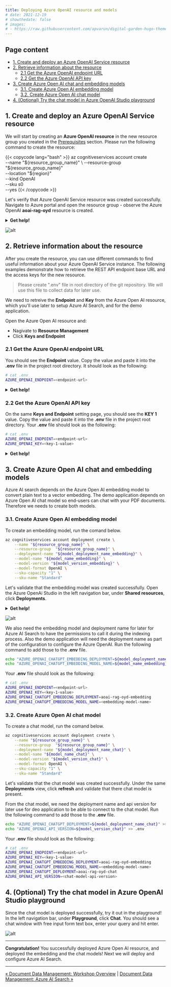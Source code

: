 ```yaml
---
title: Deploying Azure OpenAI resource and models
# date: 2021-12-19
# showthedate: false
# images: 
# - https://raw.githubusercontent.com/apvarun/digital-garden-hugo-theme/main/images/digital-garden-logo.png
---
```


## Page content
- [1. Create and deploy an Azure OpenAI Service resource](#1-create-and-deploy-an-azure-openai-service-resource)
- [2. Retrieve information about the resource](#2-retrieve-information-about-the-resource)
  - [2.1 Get the Azure OpenAI endpoint URL](#21-get-the-azure-openai-endpoint-url)
  - [2.2 Get the Azure OpenAI API key](#22-get-the-azure-openai-api-key)
- [3. Create Azure Open AI chat and embedding models](#3-create-azure-open-ai-chat-and-embedding-models)
  - [3.1. Create Azure Open AI embedding model](#31-create-azure-open-ai-embedding-model)
  - [3.2. Create Azure Open AI chat model](#32-create-azure-open-ai-chat-model)
- [4. (Optional) Try the chat model in Azure OpenAI Studio playground](#4-optional-try-the-chat-model-in-azure-openai-studio-playground)

## 1. Create and deploy an Azure OpenAI Service resource

<!-- [Let's deploy!!!](https://learn.microsoft.com/en-us/azure/ai-services/openai/how-to/create-resource?pivots=cli) -->

We will start by creating an **Azure OpenAI resource** in the new resource group you created in the [Prerequisites](/azure-open-ai-rag-oyd-text-images/prerequisites#create-azure-resource-group) section. Please run the following command to create the resource:  

<!-- ```bash {class="bash-class" id="bash-codeblock" lineNos=inline tabWidth=2}
az cognitiveservices account create \
  --name "${resource_group_name}" \
  --resource-group "${resource_group_name}" \
  --location "${region}" \
  --kind OpenAI \
  --sku s0 \
  --yes
``` -->

{{< copycode lang="bash" >}}
az cognitiveservices account create \
  --name "${resource_group_name}" \
  --resource-group "${resource_group_name}" \
  --location "${region}" \
  --kind OpenAI \
  --sku s0 \
  --yes
{{< /copycode >}}  
 

Let's verify that  Azure OpenAI Service resource was created successfully. Navigate to Azure portal and open the resource group - observe the Azure OpenAI **aoai-rag-oyd** resource is created.

<details>
  <summary><b>Get help!</b></summary>

Run the command below to get the URL to the resource group you created prior.

{{< copycode lang="bash" >}}

domain=$(az rest --method get --url https://graph.microsoft.com/v1.0/domains --query 'value[?isDefault].id' -o tsv)
subscription_id=$(az account show | jq -r .id)
url="https://ms.portal.azure.com/#@${domain}/resource/subscriptions/${subscription_id}/resourceGroups/${resource_group_name}/overview"

# URL to the Azure resource group to see the created resources in it.
echo "${url}"
{{< /copycode >}}

</details>

![alt](../../images/document_data_management_2_azure_oai_1.png)


## 2. Retrieve information about the resource

After you create the resource, you can use different commands to find useful information about your Azure OpenAI Service instance. The following examples demonstrate how to retrieve the REST API endpoint base URL and the access keys for the new resource.

> Please create ".env" file in root directory of the git repository. We will use this file to collect data for later use.

We need to retreive the **Endpoint** and **Key** from the Azure Open AI resource, which you'll use later to setup Azure AI Search, and for the demo application.

Open the Azure Open AI resource and:
- Nagivate to **Resource Management**
- Click **Keys and Endpoint**

### 2.1 Get the Azure OpenAI endpoint URL

You should see the **Endpoint** value. Copy the value and paste it into the **.env** file in the project root directory. It should look as the following:


```bash {class="bash-class" id="bash-codeblock" lineNos=inline tabWidth=2}
# cat .env
AZURE_OPENAI_ENDPOINT=<endpoint-url>
```

<details>
  <summary><b>Get help!</b></summary>

The endpoint value is in the properties object of the Azure OpenAI Service resource. Run the command below to retreive the endpoint URL.

```bash {class="bash-class" id="bash-codeblock" lineNos=inline tabWidth=2}
AZURE_OPENAI_ENDPOINT=$(az cognitiveservices account show \
  --name "${resource_group_name}" \
  --resource-group  "${resource_group_name}" \
  | jq -r .properties.endpoint)

# write the Azure OpenAI endpoint URL to config file
echo "AZURE_OPENAI_ENDPOINT=${AZURE_OPENAI_ENDPOINT}" >> .env
```
</details>

### 2.2 Get the Azure OpenAI API key

On the same **Keys and Endpoint** setting page, you should see the **KEY 1** value. Copy the value and paste it into the **.env** file in the project root directory. Your **.env** file should look as the following:

```bash {class="bash-class" id="bash-codeblock" lineNos=inline tabWidth=2}
# cat .env
AZURE_OPENAI_ENDPOINT=<endpoint-url>
AZURE_OPENAI_KEY=<key-1-value>
```

<details>
  <summary><b>Get help!</b></summary>

The **KEY 1** value is assigned to the **key1** property of the Azure OpenAI Service resource. Run the command below to retreive the endpoint URL.

```bash {class="bash-class" id="bash-codeblock" lineNos=inline tabWidth=2}
AZURE_OPENAI_KEY=$(az cognitiveservices account keys list \
	--name "${resource_group_name}" \
    --resource-group "${resource_group_name}" \
    | jq -r .key1)

# write the Azure OpenAI key to config file
echo "AZURE_OPENAI_KEY=${AZURE_OPENAI_KEY}" >> .env
```
</details>


## 3. Create Azure Open AI chat and embedding models

Azure AI search depends on the Azure Open AI embedding model to convert plain text to a vector embedding. The demo application depends on Azure Open AI chat model so end-users can chat with your PDF documents. Therefore we needs to create both models.

### 3.1. Create Azure Open AI embedding model

To create an embedding model, run the comand below.

```bash {class="bash-class" id="bash-codeblock" lineNos=inline tabWidth=2}
az cognitiveservices account deployment create \
	--name "${resource_group_name}" \
	--resource-group  "${resource_group_name}" \
	--deployment-name "${model_deployment_name_embedding}" \
	--model-name "${model_name_embedding}" \
	--model-version "${model_version_embedding}" \
	--model-format OpenAI \
	--sku-capacity "1" \
	--sku-name "Standard"
```

Let's validate that the embedding model was created successfully. Open the Azure OpenAi Studio in the left navigation bar, under **Shared resources**, click **Deployments**.

<details>
  <summary><b>Get help!</b></summary>

```bash {class="bash-class" id="bash-codeblock" lineNos=inline tabWidth=2}
id=$(az cognitiveservices account deployment show \
	--name "${resource_group_name}" \
	--resource-group "${resource_group_name}" \
	--deployment-name ${model_deployment_name_embedding} \
	| jq -r .id)
url="https://oai.azure.com/resource/deployments?wsid=${id}"

# URL to the Azure OpenAI Studio deployments view.
echo "${url}"
```
</details>


![alt](../../images/document_data_management_2_azure_oai_2.png)

We also need the embedding model and deployment name for later for Azure AI Search to have the permissions to call it during the indexing process. Also the demo application will need the deployment name as part of the configuration to configure the Azure OpenAI. Run the following command to add those to the **.env** file.

```bash {class="bash-class" id="bash-codeblock" lineNos=inline tabWidth=2}
echo "AZURE_OPENAI_CHATGPT_EMBEDDING_DEPLOYMENT=${model_deployment_name_embedding}" >> .env
echo "AZURE_OPENAI_CHATGPT_EMBEDDING_MODEL_NAME=${model_name_embedding}" >> .env
```

Your **.env** file should look as the following:

```bash {class="bash-class" id="bash-codeblock" lineNos=inline tabWidth=2}
# cat .env
AZURE_OPENAI_ENDPOINT=<endpoint-url>
AZURE_OPENAI_KEY=<key-1-value>
AZURE_OPENAI_CHATGPT_EMBEDDING_DEPLOYMENT=aoai-rag-oyd-embedding
AZURE_OPENAI_CHATGPT_EMBEDDING_MODEL_NAME=<embedding-model-name>
```

### 3.2. Create Azure Open AI chat model

To create a chat model, run the comand below.

```bash {class="bash-class" id="bash-codeblock" lineNos=inline tabWidth=2}
az cognitiveservices account deployment create \
	--name "${resource_group_name}" \
	--resource-group  "${resource_group_name}" \
	--deployment-name "${model_deployment_name_chat}" \
	--model-name "${model_name_chat}" \
	--model-version "${model_version_chat}" \
	--model-format OpenAI \
	--sku-capacity "1" \
	--sku-name "Standard"
```

Let's validate that the chat model was created successfully. Under the same **Deployments** view, click **refresh** and validate that there chat model is present.

From the chat model, we need the deployment name and api version for later use for deo application to be able to connect to the chat model. Run the following command to add those to the **.env** file.

```bash {class="bash-class" id="bash-codeblock" lineNos=inline tabWidth=2}
echo "AZURE_OPENAI_CHATGPT_DEPLOYMENT=${model_deployment_name_chat}" >> .env
echo "AZURE_OPENAI_API_VERSION=${model_version_chat}" >> .env
```

Your **.env** file should look as the following:

```bash {class="bash-class" id="bash-codeblock" lineNos=inline tabWidth=2}
# cat .env
AZURE_OPENAI_ENDPOINT=<endpoint-url>
AZURE_OPENAI_KEY=<key-1-value>
AZURE_OPENAI_CHATGPT_EMBEDDING_DEPLOYMENT=aoai-rag-oyd-embedding
AZURE_OPENAI_CHATGPT_EMBEDDING_MODEL_NAME=<embedding-model-name>
AZURE_OPENAI_CHATGPT_DEPLOYMENT=aoai-rag-oyd-chat
AZURE_OPENAI_API_VERSION=<chat-model-api-version>
```

## 4. (Optional) Try the chat model in Azure OpenAI Studio playground

Since the chat model is deployed successfully, try it out in the playground! In the left navigation bar, under **Playground**, click **Chat**. You should see a chat window with free input form text box, enter your query and hit enter.

![alt](../../images/document_data_management_2_azure_oai_3.png)

---

**Congratulation!** You successfully deployed Azure Open AI resource, and deployed the embedding and the chat models! Next we will deploy and configure Azure AI Search.

---

[&laquo; Document Data Management: Workshop Overview](/azure-open-ai-rag-oyd-text-images/document_data_management/1_overview/) | [Document Data Management: Azure AI Search &raquo;](/azure-open-ai-rag-oyd-text-images/document_data_management/3_azure_ai_search/)

<div class="meta_for_parser tablespecs" style="visibility:hidden">In today's era of Generative AI, customers can unlock valuable insights from their unstructured or structured data to drive business value. By infusing AI into their existing or new products, customers can create powerful applications, which puts the power of AI into the hands of their users. For these Generative AI applications to work on customers data, implementing efficient RAG (Retrieval augment generation) solution is key to make sure the right context of the data is provided to the LLM based on the user query.</div>

